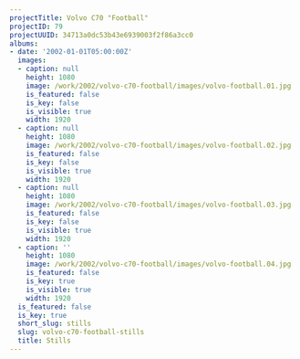 ```yaml
---
projectTitle: Volvo C70 "Football"
projectID: 79
projectUUID: 34713a0dc53b43e6939003f2f86a3cc0
albums:
- date: '2002-01-01T05:00:00Z'
  images:
  - caption: null
    height: 1080
    image: /work/2002/volvo-c70-football/images/volvo-football.01.jpg
    is_featured: false
    is_key: false
    is_visible: true
    width: 1920
  - caption: null
    height: 1080
    image: /work/2002/volvo-c70-football/images/volvo-football.02.jpg
    is_featured: false
    is_key: false
    is_visible: true
    width: 1920
  - caption: null
    height: 1080
    image: /work/2002/volvo-c70-football/images/volvo-football.03.jpg
    is_featured: false
    is_key: false
    is_visible: true
    width: 1920
  - caption: ''
    height: 1080
    image: /work/2002/volvo-c70-football/images/volvo-football.04.jpg
    is_featured: false
    is_key: true
    is_visible: true
    width: 1920
  is_featured: false
  is_key: true
  short_slug: stills
  slug: volvo-c70-football-stills
  title: Stills
---
```

